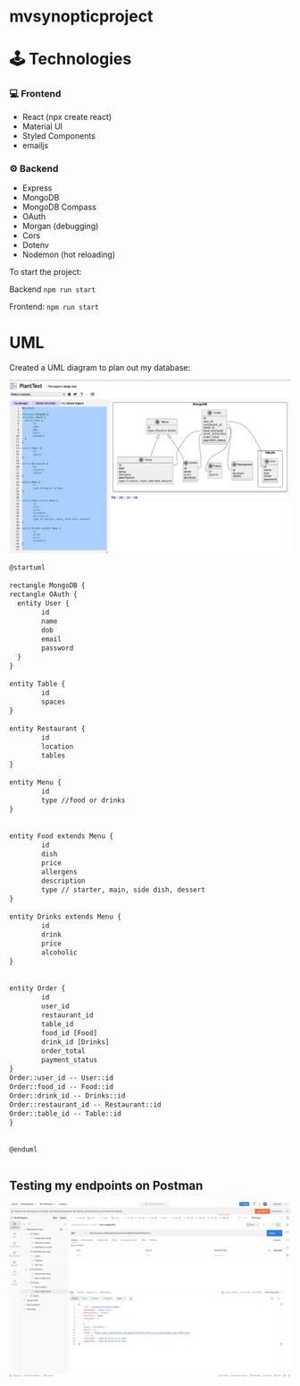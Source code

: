 # mvsynopticproject

# 🕹 Technologies

### 💻 Frontend

- React (npx create react)
- Material UI
- Styled Components
- emailjs

### ⚙️ Backend

- Express
- MongoDB
- MongoDB Compass
- OAuth
- Morgan (debugging)
- Cors
- Dotenv
- Nodemon (hot reloading)

To start the project:

Backend
`npm run start`

Frontend:
`npm run start`

# UML

Created a UML diagram to plan out my database:

<p align="center">
<img src="./assets/DBUML.png " width="900" />
</p>

```
@startuml

rectangle MongoDB {
rectangle OAuth {
  entity User {
        id
        name
        dob
        email
        password
  }
}

entity Table {
        id
        spaces
}

entity Restaurant {
        id
        location
        tables
}

entity Menu {
        id
        type //food or drinks
}


entity Food extends Menu {
        id
        dish
        price
        allergens
        description
        type // starter, main, side dish, dessert
}

entity Drinks extends Menu {
        id
        drink
        price
        alcoholic
}


entity Order {
        id
        user_id
        restaurant_id
        table_id
        food_id [Food]
        drink_id [Drinks]
        order_total
        payment_status
}
Order::user_id -- User::id
Order::food_id -- Food::id
Order::drink_id -- Drinks::id
Order::restaurant_id -- Restaurant::id
Order::table_id -- Table::id
}


@enduml


```

## Testing my endpoints on Postman

<p align="center">
<img src="./assets/Postman.png " width="900" />
</p>
